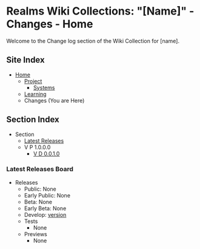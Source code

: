 [Page]:https://github.com/Ancient-Majik-Tech/Learn.Tutorial.Collections/blob/main/Project/Extends/ProjectUpdateInWorks.md

[Page Home]:https://github.com/Ancient-Majik-Tech/Learn.Tutorial.Collections/blob/main/Project/Extends/ProjectUpdateInWorks.md
[Page Proj Home]:https://github.com/Ancient-Majik-Tech/Learn.Tutorial.Collections/blob/main/Project/Extends/ProjectUpdateInWorks.md
[Page Sys Home]:[ProjHome]#system-layout
[Page Learn Home]:https://github.com/Ancient-Majik-Tech/Learn.Tutorial.Collections/blob/main/Project/Extends/ProjectUpdateInWorks.md

[Page Changes V1]:https://github.com/Ancient-Majik-Tech/Learn.Tutorial.Collections/blob/main/Project/Extends/ProjectUpdateInWorks.md
[Page Changes V2]:https://github.com/Ancient-Majik-Tech/Learn.Tutorial.Collections/blob/main/Project/Extends/ProjectUpdateInWorks.md
[Page Changes V3]:https://github.com/Ancient-Majik-Tech/Learn.Tutorial.Collections/blob/main/Project/Extends/ProjectUpdateInWorks.md

[Sec ReleaseBoard]:[page]#latest-releases-board

# Realms Wiki Collections: "[Name]" - Changes - Home

Welcome to the Change log section of the Wiki Collection for [name].

## Site Index

- [Home][Page Home]
	- [Project][Page Proj Home]
		- [Systems][Page Sys Home]
	- [Learning][Page Learn Home]
	- Changes (You are Here)

## Section Index

- Section
	- [Latest Releases][Sec ReleaseBoard]
	- V P 1.0.0.0
		- [V D 0.0.1.0][Page Changes V1]


### Latest Releases Board

- Releases
	- Public: None
	- Early Public: None
	- Beta: None
	- Early Beta: None
	- Develop: [version][Page Changes V1]
	- Tests
		- None
	- Previews
		- None

